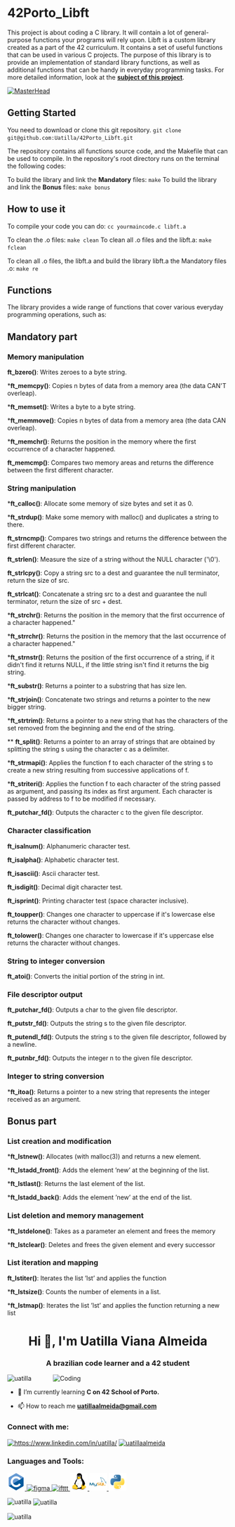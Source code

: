 # 42Porto_Libft
This project is about coding a C library. It will contain a lot of general-purpose functions your programs will rely upon.
Libft is a custom library created as a part of the 42 curriculum. It contains a set of useful functions that can be used in various C projects. The purpose of this library is to provide an implementation of standard library functions, as well as additional functions that can be handy in everyday programming tasks.
For more detailed information, look at the [**subject of this project**](https://github.com/Uatilla/42Porto_Libft/blob/main/Libft_en.subject.pdf).

[![MasterHead](https://media0.giphy.com/media/v1.Y2lkPTc5MGI3NjExODI4MTEwMzllZjE2ODE4OGI1NDM3YTg5MTgxYzYyNzRiOWQyNDI2NCZlcD12MV9pbnRlcm5hbF9naWZzX2dpZklkJmN0PWc/fsXOS3oBboiYf6fSsY/giphy.gif)](https://www.linkedin.com/in/uatilla/)

## Getting Started

You need to download or clone this git repository.
`git clone git@github.com:Uatilla/42Porto_Libft.git`

The repository contains all functions source code, and the Makefile that can be used to compile.
In the repository's root directory runs on the terminal the following codes:

To build the library and link the **Mandatory** files: `make`
To build the library and link the **Bonus** files: `make bonus`

## How to use it

To compile your code you can do: `cc yourmaincode.c libft.a`

To clean the .o files: `make clean`
To clean all .o files and the libft.a: `make fclean`

To clean all .o files, the libft.a and build the library libft.a the Mandatory files .o: `make re`

## Functions

The library provides a wide range of functions that cover various everyday programming operations, such as:

## Mandatory part

### Memory manipulation

**ft_bzero()**: Writes zeroes to a byte string.

***ft_memcpy()**: Copies n bytes of data from a memory area (the data CAN'T overleap).

***ft_memset()**: Writes a byte to a byte string.

***ft_memmove()**: Copies n bytes of data from a memory area (the data CAN overleap).

***ft_memchr()**: Returns the position in the memory where the first occurrence of a character happened.

**ft_memcmp()**: Compares two memory areas and returns the difference between the first different character.

### String manipulation

***ft_calloc()**: Allocate some memory of size bytes and set it as 0.

***ft_strdup()**: Make some memory with malloc() and duplicates a string to there.

**ft_strncmp()**: Compares two strings and returns the difference between the first different character.

**ft_strlen()**: Measure the size of a string without the NULL character ('\0').

**ft_strlcpy()**: Copy a string src to a dest and guarantee the null terminator, return the size of src.

**ft_strlcat()**: Concatenate a string src to a dest and guarantee the null terminator, return the size of src + dest.

***ft_strchr()**: Returns the position in the memory that the first occurrence of a character happened."

***ft_strrchr()**: Returns the position in the memory that the last occurrence of a character happened."

***ft_strnstr()**: Returns the position of the first occurrence of a string, if it didn't find it returns NULL, if the little string isn't find it returns the big string. 

***ft_substr()**: Returns a pointer to a substring that has size len. 

***ft_strjoin()**: Concatenate two strings and returns a pointer to the new bigger string.

***ft_strtrim()**: Returns a pointer to a new string that has the characters of the set removed from the beginning and the end of the string.

** **ft_split()**: Returns a pointer to an array of strings that are obtained by splitting the string s using the character c as a delimiter.

***ft_strmapi()**: Applies the function f to each character of the string s to create a new string resulting from successive applications of f.

***ft_striteri()**: Applies the function f to each character of the string passed as argument, and passing its index as first argument. Each character is passed by address to f to be modified if necessary.

**ft_putchar_fd()**: Outputs the character c to the given file descriptor.

### Character classification

**ft_isalnum()**: Alphanumeric character test.

**ft_isalpha()**: Alphabetic character test.

**ft_isascii()**: Ascii character test.

**ft_isdigit()**: Decimal digit character test.

**ft_isprint()**: Printing character test (space character inclusive).

**ft_toupper()**: Changes one character to uppercase if it's lowercase else returns the character without changes.

**ft_tolower()**: Changes one character to lowercase if it's uppercase else returns the character without changes.


### String to integer conversion

**ft_atoi()**: Converts the initial portion of the string in int.

### File descriptor output

**ft_putchar_fd()**: Outputs a char to the given file descriptor.

**ft_putstr_fd()**: Outputs the string s to the given file descriptor.

**ft_putendl_fd()**: Outputs the string s to the given file descriptor, followed by a newline.

**ft_putnbr_fd()**: Outputs the integer n to the given file descriptor.

### Integer to string conversion
***ft_itoa()**: Returns a pointer to a new string that represents the integer received as an argument.

## Bonus part

### List creation and modification

***ft_lstnew()**: Allocates (with malloc(3)) and returns a new element.

***ft_lstadd_front()**: Adds the element ’new’ at the beginning of the list.

***ft_lstlast()**: Returns the last element of the list.

***ft_lstadd_back()**: Adds the element ’new’ at the end of the list.

### List deletion and memory management

***ft_lstdelone()**: Takes as a parameter an element and frees the memory

***ft_lstclear()**: Deletes and frees the given element and every successor

### List iteration and mapping

**ft_lstiter()**: Iterates the list ’lst’ and applies the function

***ft_lstsize()**: Counts the number of elements in a list.

***ft_lstmap()**: Iterates the list ’lst’ and applies the function returning a new list

<h1 align="center">Hi 👋, I'm Uatilla Viana Almeida</h1>
<h3 align="center">A brazilian code learner and a 42 student</h3>
<img align="right" alt="Coding" width="400" src="https://media4.giphy.com/media/v1.Y2lkPTc5MGI3NjExN25yYmwyMmxoMmI0YXBjd2lwb2c3Z2Eybjg2bWZxdXFyd3VnNGE5NCZlcD12MV9pbnRlcm5hbF9naWZfYnlfaWQmY3Q9Zw/qgQUggAC3Pfv687qPC/giphy.gif>

<p align="left"> <img src="https://komarev.com/ghpvc/?username=uatilla&label=Profile%20views&color=0e75b6&style=flat" alt="uatilla" /> </p>

- 🌱 I’m currently learning **C on 42 School of Porto.**

- 📫 How to reach me **uatillaalmeida@gmail.com**

<h3 align="left">Connect with me:</h3>
<p align="left">
<a href="https://linkedin.com/in/uatilla/" target="blank"><img align="center" src="https://raw.githubusercontent.com/rahuldkjain/github-profile-readme-generator/master/src/images/icons/Social/linked-in-alt.svg" alt="https://www.linkedin.com/in/uatilla/" height="30" width="40" /></a>
<a href="https://instagram.com/uatillaalmeida" target="blank"><img align="center" src="https://raw.githubusercontent.com/rahuldkjain/github-profile-readme-generator/master/src/images/icons/Social/instagram.svg" alt="uatillaalmeida" height="30" width="40" /></a>
</p>

<h3 align="left">Languages and Tools:</h3>
<p align="left"> <a href="https://www.cprogramming.com/" target="_blank" rel="noreferrer"> <img src="https://raw.githubusercontent.com/devicons/devicon/master/icons/c/c-original.svg" alt="c" width="40" height="40"/> </a> <a href="https://www.figma.com/" target="_blank" rel="noreferrer"> <img src="https://www.vectorlogo.zone/logos/figma/figma-icon.svg" alt="figma" width="40" height="40"/> </a> <a href="https://ifttt.com/" target="_blank" rel="noreferrer"> <img src="https://www.vectorlogo.zone/logos/ifttt/ifttt-ar21.svg" alt="ifttt" width="40" height="40"/> </a> <a href="https://www.linux.org/" target="_blank" rel="noreferrer"> <img src="https://raw.githubusercontent.com/devicons/devicon/master/icons/linux/linux-original.svg" alt="linux" width="40" height="40"/> </a> <a href="https://www.mysql.com/" target="_blank" rel="noreferrer"> <img src="https://raw.githubusercontent.com/devicons/devicon/master/icons/mysql/mysql-original-wordmark.svg" alt="mysql" width="40" height="40"/> </a> <a href="https://www.python.org" target="_blank" rel="noreferrer"> <img src="https://raw.githubusercontent.com/devicons/devicon/master/icons/python/python-original.svg" alt="python" width="40" height="40"/> </a> </p>

<p><img align="left" src="https://github-readme-stats.vercel.app/api/top-langs?username=uatilla&show_icons=true&locale=en&layout=compact" alt="uatilla" /></p>

<p>&nbsp;<img align="center" src="https://github-readme-stats.vercel.app/api?username=uatilla&show_icons=true&locale=en" alt="uatilla" /></p>

<p><img align="center" src="https://github-readme-streak-stats.herokuapp.com/?user=uatilla&" alt="uatilla" /></p>


